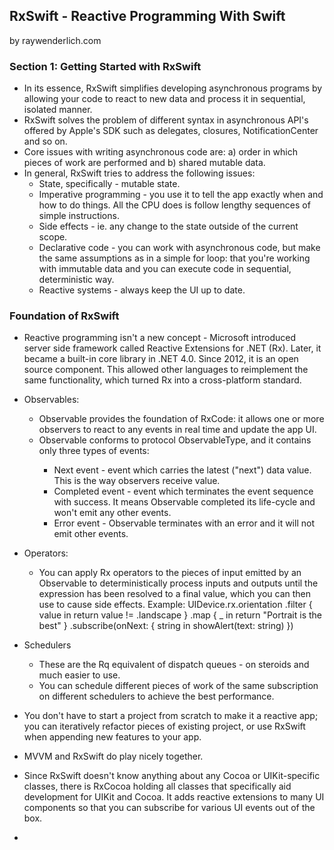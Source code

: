 ## RxSwift - Reactive Programming With Swift
by raywenderlich.com

### Section 1: Getting Started with RxSwift
* In its essence, RxSwift simplifies developing asynchronous programs by allowing your code to react to new data and process it in sequential, isolated manner.
* RxSwift solves the problem of different syntax in asynchronous API's offered by Apple's SDK such as delegates, closures, NotificationCenter and so on.
* Core issues with writing asynchronous code are: a) order in which pieces of work are performed and b) shared mutable data.
* In general, RxSwift tries to address the following issues:
  * State, specifically - mutable state.
  * Imperative programming - you use it to tell the app exactly when and how to do things. All the CPU does is follow lengthy sequences of simple instructions.
  * Side effects - ie. any change to the state outside of the current scope.
  * Declarative code - you can work with asynchronous code, but make the same assumptions as in a simple for loop: that you're working with immutable data and you can execute code in sequential, deterministic way.
  * Reactive systems - always keep the UI up to date.

### Foundation of RxSwift
* Reactive programming isn't a new concept - Microsoft introduced server side framework called Reactive Extensions for .NET (Rx). Later, it became a built-in core library in .NET 4.0. Since 2012, it is an open source component. This allowed other languages to reimplement the same functionality, which turned Rx into a cross-platform standard.
* Observables:
  * Observable<T> provides the foundation of RxCode: it allows one or more observers to react to any events in real time and update the app UI.
  * Observable<T> conforms to protocol ObservableType, and it contains only three types of events:
    * Next event - event which carries the latest ("next") data value. This is the way observers receive value.
    * Completed event - event which terminates the event sequence with success. It means Observable completed its life-cycle and won't emit any other events.
    * Error event - Observable terminates with an error and it will not emit other events.
* Operators:
  * You can apply Rx operators to the pieces of input emitted by an Observable to deterministically process inputs and outputs until the expression has been resolved to a final value, which you can then use to cause side effects. 
  Example:
    UIDevice.rx.orientation
      .filter { value in
        return value != .landscape
      }
      .map { _ in
        return "Portrait is the best"
      }
      .subscribe(onNext: { string in
        showAlert(text: string)
        })
* Schedulers
  * These are the Rq equivalent of dispatch queues - on steroids and much easier to use.
  * You can schedule different pieces of work of the same subscription on different schedulers to achieve the best performance.

* You don't have to start a project from scratch to make it a reactive app; you can iteratively refactor pieces of existing project, or use RxSwift when appending new features to your app.
* MVVM and RxSwift do play nicely together.

* Since RxSwift doesn't know anything about any Cocoa or UIKit-specific classes, there is RxCocoa holding all classes that specifically aid development for UIKit and Cocoa. It adds reactive extensions to many UI components so that you can subscribe for various UI events out of the box.
*
